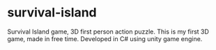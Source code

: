 survival-island
===============

Survival Island game, 3D first person action puzzle. This is my first 3D game, made in free time. Developed in C# using unity game engine.
